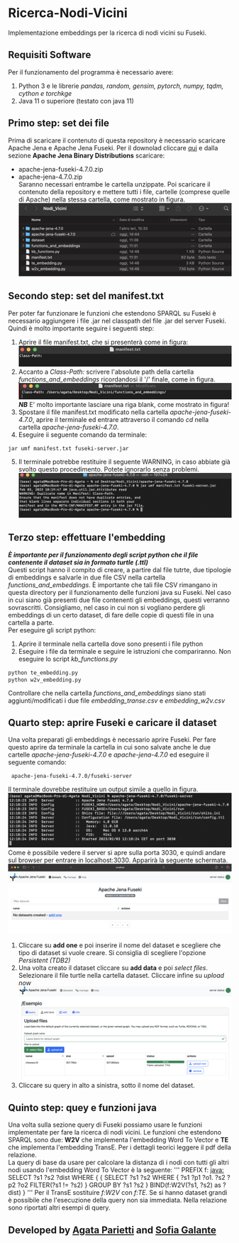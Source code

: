 # Ricerca-Nodi-Vicini
Implementazione embeddings per la ricerca di nodi vicini su Fuseki.

## Requisiti Software
Per il funzionamento del programma è necessario avere:
1. Python 3 e le librerie *pandas, random, gensim, pytorch, numpy, tqdm, cython e torchkge*
2. Java 11 o superiore (testato con java 11)

## Primo step: set dei file
Prima di scaricare il contenuto di questa repository è necessario scaricare Apache Jena e Apache Jena Fuseki. Per il downolad cliccare [qui](https://jena.apache.org/download/) e dalla sezione **Apache Jena Binary Distributions** scaricare:
- apache-jena-fuseki-4.7.0.zip
- apache-jena-4.7.0.zip
<br /> Saranno necessari entrambe le cartella unzippate. Poi scaricare il contenuto della repository e mettere tutti i file, cartelle (comprese quelle di Apache) nella stessa cartella, come mostrato in figura.
![](img/passo1.1.png?raw=true)

## Secondo step: set del manifest.txt
Per poter far funzionare le funzioni che estendono SPARQL su Fuseki è necessario aggiungere i file .jar nel classpath del file .jar del server Fuseki. Quindi è molto importante seguire i seguenti step:
1. Aprire il file manifest.txt, che si presenterà come in figura:
![](img/manifest1.png?raw=true)
2. Accanto a *Class-Path:* scrivere l'absolute path della cartella *functions_and_embeddings* ricordandosi il '/' finale, come in figura.
![](img/manifest2.png?raw=true)
***NB*** E' molto importante lasciare una riga blank, come mostrato in figura!
3. Spostare il file manifest.txt modificato nella cartella *apache-jena-fuseki-4.7.0*, aprire il terminale ed entrare attraverso il comando *cd* nella cartella  *apache-jena-fuseki-4.7.0*.
4. Eseguire ii seguente comando da terminale:
```
jar umf manifest.txt fuseki-server.jar
```
5. Il terminale potrebbe restituire il seguente WARNING, in caso abbiate già svolto questo procedimento. Potete ignorarlo senza problemi.
![](img/manifest3.png?raw=true)

## Terzo step: effettuare l'embedding
 ***È importante per il funzionamento degli script python che il file contenente il dataset sia in formato turtle (.ttl)*** 
 <br> Questi script hanno il compito di creare, a partire dal file tutrte, due tipologie di embeddings e salvarle in due file CSV nella cartella *functions_and_embeddings*. È importante che tali file CSV rimangano in questa directory per il funzionamento delle funzioni java su Fuseki. Nel caso in cui siano già presenti due file contenenti gli embeddings, questi verranno sovrascritti. Consigliamo, nel caso in cui non si vogliano perdere gli embeddings di un certo dataset, di fare delle copie di questi file in una cartella a parte.
 <br> 
 Per eseguire gli script python:
 1. Aprire il terminale nella cartella dove sono presenti i file python
 2. Eseguire i file da terminale e seguire le istruzioni che compariranno. Non eseguire lo script *kb_functions.py*
 ```
 python te_embedding.py
 python w2v_embedding.py 
 ```
Controllare che nella cartella *functions_and_embeddings* siano stati aggiunti/modificati i due file *embedding_transe.csv* e *embedding_w2v.csv*

## Quarto step: aprire Fuseki e caricare il dataset
Una volta preparati gli embeddings è necessario aprire Fuseki. Per fare questo aprire da terminale la cartella in cui sono salvate anche le due cartelle *apache-jena-fuseki-4.7.0* e *apache-jena-4.7.0* ed eseguire il seguente comando:
```
 apache-jena-fuseki-4.7.0/fuseki-server
 ```
 Il terminale dovrebbe restituire un output simile a quello in figura.
  ![](img/fuseki1.png?raw=true)
 Come è possibile vedere il server si apre sulla porta 3030, e quindi andare sul browser per entrare in localhost:3030. Apparirà la seguente schermata.
 ![](img/fuseki2.png?raw=true)
 1. Cliccare su **add one** e poi inserire il nome del dataset e scegliere che tipo di dataset si vuole creare. Si consiglia di scegliere l'opzione *Persistent (TDB2)*
 2. Una volta creato il dataset cliccare su **add data** e poi *select files*. Selezionare il file turtle nella cartella dataset. Cliccare infine su *upload now* 
 ![](img/fuseki3.png?raw=true)
 3. Cliccare su query in alto a sinistra, sotto il nome del dataset.

## Quinto step: quey e funzioni java
Una volta sulla sezione query di Fuseki possiamo usare le funzioni implementate per fare la ricerca di nodi vicini. Le funzioni che estendono SPARQL sono due: **W2V** che implementa l'embedding Word To Vector e **TE** che implementa l'embedding TransE. Per i dettagli teorici leggere il pdf della relazione. <br>
La query di base da usare per calcolare la distanza di i nodi con tutti gli altri nodi usando l'embedding Word To Vector è la seguente:
'''
 PREFIX f: <java:>
SELECT ?s1 ?s2 ?dist WHERE {
  {
  SELECT ?s1 ?s2
  WHERE {
      ?s1 ?p1 ?o1.
      ?s2 ?p2 ?o2
      FILTER(?s1 != ?s2)
    } GROUP BY ?s1 ?s2
  }
    BIND(f:W2V(?s1, ?s2) as ?dist)
}
 '''
Per il TransE sostituire *f:W2V* con *f:TE*. Se si hanno dataset grandi è possibile che l'esecuzione della query non sia immediata. Nella relazione sono riportati altri esempi di query.

## Developed by [Agata Parietti](https://github.com/AgataParietti) and [Sofia Galante](https://github.com/Sofia_Galante)
